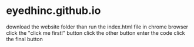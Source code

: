 # eyedhinc.github.io
download the website folder
than run the index.html file in chrome browser
click the "click me first!" button
click the other button
enter the code
click the final button
